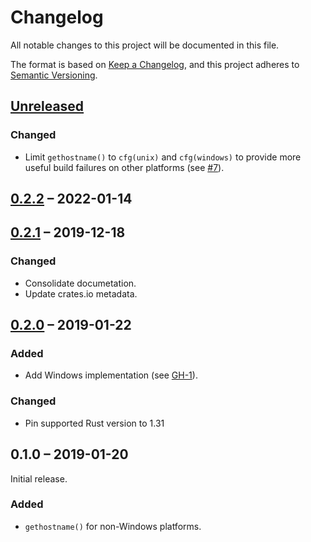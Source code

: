 # Changelog
All notable changes to this project will be documented in this file.

The format is based on [Keep a Changelog](https://keepachangelog.com/en/1.0.0/),
and this project adheres to [Semantic Versioning](https://semver.org/spec/v2.0.0.html).

## [Unreleased]

### Changed
- Limit `gethostname()` to `cfg(unix)` and `cfg(windows)` to provide more useful build failures on other platforms (see [#7]).

[#7]: https://codeberg.org/flausch/gethostname.rs/issues/7

## [0.2.2] – 2022-01-14

## [0.2.1] – 2019-12-18
### Changed
- Consolidate documetation.
- Update crates.io metadata.

## [0.2.0] – 2019-01-22
### Added
- Add Windows implementation (see [GH-1]).

[Gh-1]: https://codeberg.org/flausch/gethostname.rs/pulls/1

### Changed
- Pin supported Rust version to 1.31

## 0.1.0 – 2019-01-20
Initial release.

### Added

- `gethostname()` for non-Windows platforms.

[Unreleased]: https://codeberg.org/flausch/gethostname.rs/compare/v0.2.2...HEAD
[0.2.2]: https://codeberg.org/flausch/gethostname.rs/compare/gethostname-0.2.1...v0.2.2
[0.2.0]: https://codeberg.org/flausch/gethostname.rs/compare/gethostname-0.1.0...gethostname-0.2.0
[0.2.1]: https://codeberg.org/flausch/gethostname.rs/compare/gethostname-0.2.0...gethostname-0.2.1
